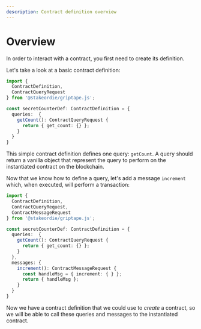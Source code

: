 ```yaml
---
description: Contract definition overview
---
```


# Overview

In order to interact with a contract, you first need to create its definition.

Let's take a look at a basic contract definition:

```typescript
import {
  ContractDefinition,
  ContractQueryRequest
} from '@stakeordie/griptape.js';

const secretCounterDef: ContractDefinition = {
  queries:  {
    getCount(): ContractQueryRequest {
      return { get_count: {} };
    }
  }
}
```

This simple contract definition defines one query: `getCount`. A query should return a vanilla object that represent the query to perform on the instantiated contract on the blockchain.

Now that we know how to define a query, let's add a message `increment` which, when executed, will perform a transaction:

```typescript
import {
  ContractDefinition,
  ContractQueryRequest,
  ContractMessageRequest
} from '@stakeordie/griptape.js';

const secretCounterDef: ContractDefinition = {
  queries:  {
    getCount(): ContractQueryRequest {
      return { get_count: {} };
    }
  },
  messages: {
    increment(): ContractMessageRequest {
      const handleMsg = { increment: { } };
      return { handleMsg };
    }
  }
}
```

Now we have a contract definition that we could use to _create_ a contract, so we will be able to call these queries and messages to the instantiated contract.
